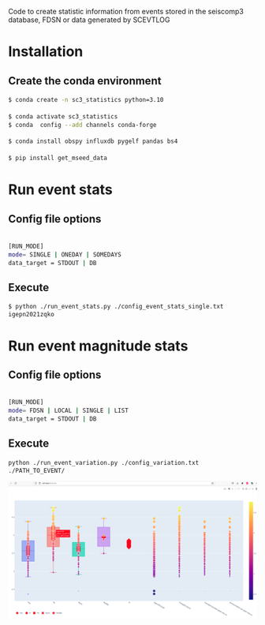 Code to create statistic information from events stored in the seiscomp3 database, FDSN or data generated by SCEVTLOG

# Installation
## Create the conda environment

``` bash
$ conda create -n sc3_statistics python=3.10

$ conda activate sc3_statistics
$ conda  config --add channels conda-forge

$ conda install obspy influxdb pygelf pandas bs4

$ pip install get_mseed_data

```

# Run event stats

## Config file options

``` bash

[RUN_MODE]
mode= SINGLE | ONEDAY | SOMEDAYS
data_target = STDOUT | DB 

```

## Execute 
```
$ python ./run_event_stats.py ./config_event_stats_single.txt igepn2021zqko

```

# Run event magnitude stats

## Config file options

``` bash

[RUN_MODE]
mode= FDSN | LOCAL | SINGLE | LIST 
data_target = STDOUT | DB 

```
## Execute 
```
python ./run_event_variation.py ./config_variation.txt ./PATH_TO_EVENT/
```

![example of an event plotted locally ](./images/plotly_local.png)


